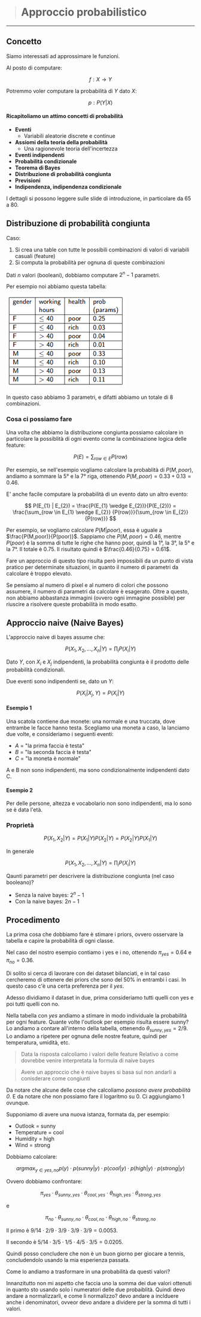 [//]: # (Stili di riferimento per il markdown)
<link rel="stylesheet" href="./res/style.css">

> # Approccio probabilistico

---

## Concetto

Siamo interessati ad approssimare le funzioni.

Al posto di computare:

$$ f : X \rightarrow Y $$

Potremmo voler computare la probabilità di $Y$ dato $X$:

$$ p : P(Y|X) $$

#### Ricapitoliamo un attimo concetti di probabilità

- **Eventi**
  - Variabili aleatorie discrete e continue
- **Assiomi della teoria della probabilità**
  - Una ragionevole teoria dell'incertezza
- **Eventi indipendenti**
- **Probabilità condizionale**
- **Teorema di Bayes**
- **Distribuzione di probabilità congiunta**
- **Previsioni**
- **Indipendenza, indipendenza condizionale**


I dettagli si possono leggere sulle slide di introduzione, in particolare da 65 a 80.

## Distribuzione di probabilità congiunta

Caso:
1. Si crea una table con tutte le possibili combinazioni di valori di variabili casuali (feature)
2. Si computa la probabilità per ognuna di queste combinazioni

Dati $n$ valori (booleani), dobbiamo computare $2^n-1$ parametri.

Per esempio noi abbiamo questa tabella:

![Esempio tabella](./res/esempiodisgiunta.png)

In questo caso abbiamo 3 parametri, e difatti abbiamo un totale di 8 combinazioni.

### Cosa ci possiamo fare

Una volta che abbiamo la distribuzione congiunta possiamo calcolare in particolare la possiblità di ogni evento come la combinazione logica delle feature:

$$
P(E) = \sum_{row \in E} {P(row)}
$$

Per esempio, se nell'esempio vogliamo calcolare la probablità di $P(M,poor)$, andiamo a sommare la 5° e la 7° riga, ottenendo $P(M,poor) = 0.33 + 0.13 = 0.46$.

E' anche facile computare la probabilità di un evento dato un altro evento:

$$
P(E_{1} | E_{2}) = \frac{P(E_{1} \wedge E_{2})}{P(E_{2})} = \frac{\sum_{row \in E_{1} \wedge E_{2}} {P(row)}}{\sum_{row \in E_{2}} {P(row)}}
$$

Per esempio, se vogliamo calcolare $P(M|poor)$, essa è uguale a $\frac{P(M,poor)}{P(poor)}$. Sappiamo che $P(M, poor) = 0.46$, mentre $P(poor)$ è la somma di tutte le righe che hanno poor, quindi la 1°, la 3°, la 5° e la 7°. Il totale è $0.75$. Il risultato quindi è $\frac{0.46}{0.75} = 0.61$.

Fare un approccio di questo tipo risulta però impossibili da un punto di vista pratico per determinate situazioni, in quanto il numero di parametri da calcolare è troppo elevato.

Se pensiamo al numero di pixel e al numero di colori che possono assumere, il numero di parametri da calcolare è esagerato. Oltre a questo, non abbiamo abbastanza immagini (ovvero ogni immagine possibile) per riuscire a risolvere queste probabilità in modo esatto.

## Approccio naive (Naive Bayes)

L'approccio naive di bayes assume che:

$$
P(X_1,X_2,...,X_{n} | Y) = \prod_{i} {P(X_{i} | Y)}
$$

Dato $Y$, con $X_{i}$ e $X_{j}$ indipendenti, la probabilità congiunta è il prodotto delle probabilità condizionali.

Due eventi sono indipendenti se, dato un $Y$:

$$
P(X_{i} | X_{j}, Y) = P(X_{i} | Y)
$$

#### Esempio 1
Una scatola contiene due monete: una normale e una truccata, dove entrambe le facce hanno testa. Scegliamo una moneta a caso, la lanciamo due volte, e consideriamo i seguenti eventi:

- $A$ = "la prima faccia è testa"
- $B$ = "la seconda faccia è testa"
- $C$ = "la moneta è normale"

A e B non sono indipendenti, ma sono condizionalmente indipendenti dato C.

#### Esempio 2
Per delle persone, altezza e vocabolario non sono indipendenti, ma lo sono se è data l'età.

### Proprietà

$$
P(X_{1},X_{2}|Y) = P(X_{1}|Y)P(X_{2}|Y) = P(X_{2}|Y)P(X_{1}|Y)
$$

In generale

$$
P(X_{1},X_{2},...,X_{n}|Y) = \prod_{i}{P(X_{i} | Y)}
$$

Qaunti parametri per descrivere la distribuzione congiunta (nel caso booleano)?
- Senza la naive bayes: $2^n - 1$
- Con la naive bayes: $2n - 1$


## Procedimento

La prima cosa che dobbiamo fare è stimare i priors, ovvero osservare la tabella e capire la probabilità di ogni classe.

Nel caso del nostro esempio contiamo i yes e i no, ottenendo $\pi_{yes} = 0.64$ e $\pi_{no} = 0.36$.

Di solito si cerca di lavorare con dei dataset bilanciati, e in tal caso cercheremo di ottenere dei priors che sono del 50% in entrambi i casi. In questo caso c'è una certa preferenza per il $yes$.

Adesso dividiamo il dataset in due, prima consideriamo tutti quelli con yes e poi tutti quelli con no.

Nella tabella con $yes$ andiamo a stimare in modo individuale la probabilità per ogni feature. Quante volte l'outlook per esempio risulta essere sunny? Lo andiamo a contare all'interno della tabella, ottenendo $\theta_{sunny,yes} = 2/9$. Lo andiamo a ripetere per ognuna delle nostre feature, quindi per temperatura, umidità, etc.

> Data la risposta calcoliamo i valori delle feature 
> Relativo a come dovrebbe venire interpretata la formula di naive bayes

> Avere un approccio che è naive bayes si basa sul non andarli a conisderare come congiunti

Da notare che alcune delle cose che calcoliamo *possono avere probabilità 0*. E da notare che non possiamo fare il logaritmo su 0. Ci aggiungiamo 1 ovunque.

Supponiamo di avere una nuova istanza, formata da, per esempio:

- Outlook = sunny
- Temperature = cool
- Humidity = high
- Wind = strong

Dobbiamo calcolare:

$$
arg max _{y \in yes, no} p(y) \cdot p(sunny | y) \cdot p(cool | y) \cdot p(high|y) \cdot p(strong|y)
$$

Ovvero dobbiamo confrontare:

$$
\pi_{yes} \cdot \theta_{sunny,yes} \cdot \theta_{cool,yes} \cdot \theta_{high,yes} \cdot \theta_{strong,yes}
$$

e

$$
\pi_{no} \cdot \theta_{sunny,no} \cdot \theta_{cool,no} \cdot \theta_{high,no} \cdot \theta_{strong,no}
$$


Il primo è $9/14 \cdot 2/9 \cdot 3/9 \cdot 3/9 \cdot 3/9 = 0.0053$.

Il secondo è $5/14 \cdot 3/5 \cdot 1/5 \cdot 4/5 \cdot 3/5 = 0.0205$.

Quindi posso concludere che non è un buon giorno per giocare a tennis, concludendolo usando la mia esperienza passata.

Come lo andiamo a trasformare in una probabilità da questi valori?

Innanzitutto non mi aspetto che faccia uno la somma dei due valori ottenuti in quanto sto usando solo i numeratori delle due probaiblità. Quindi devo andare a normalizzarli, e come li normalizzo? devo andare a inclduere anche i denominatori, ovveor devo andare a dividere per la somma di tutti i valori.

